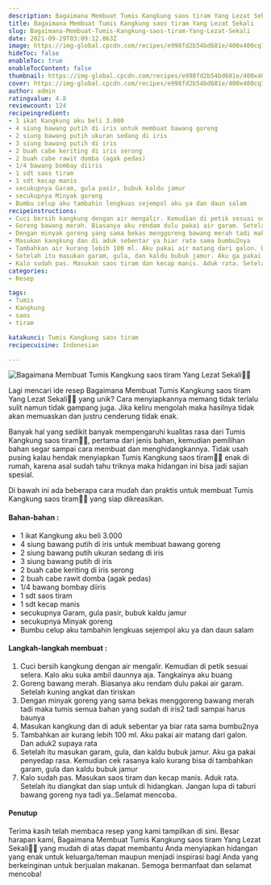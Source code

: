 ```yaml
---
description: Bagaimana Membuat Tumis Kangkung saos tiram Yang Lezat Sekali"
title: Bagaimana Membuat Tumis Kangkung saos tiram Yang Lezat Sekali
slug: Bagaimana-Membuat-Tumis-Kangkung-saos-tiram-Yang-Lezat-Sekali
date: 2021-09-29T03:09:12.063Z
image: https://img-global.cpcdn.com/recipes/e998fd2b54bd681e/400x400cq70/photo.jpg
hideToc: false
enableToc: true
enableTocContent: false
thumbnail: https://img-global.cpcdn.com/recipes/e998fd2b54bd681e/400x400cq70/photo.jpg
cover: https://img-global.cpcdn.com/recipes/e998fd2b54bd681e/400x400cq70/photo.jpg
author: admin
ratingvalue: 4.8
reviewcount: 124
recipeingredient:
- 1 ikat Kangkung aku beli 3.000
- 4 siung bawang putih di iris untuk membuat bawang goreng
- 2 siung bawang putih ukuran sedang di iris
- 3 siung bawang putih di iris
- 2 buah cabe keriting di iris serong
- 2 buah cabe rawit domba (agak pedas)
- 1/4 bawang bombay diiris
- 1 sdt saos tiram
- 1 sdt kecap manis
- secukupnya Garam, gula pasir, bubuk kaldu jamur
- secukupnya Minyak goreng
- Bumbu celup aku tambahin lengkuas sejempol aku ya dan daun salam
recipeinstructions:
- Cuci bersih kangkung dengan air mengalir. Kemudian di petik sesuai selera. Kalo aku suka ambil daunnya aja. Tangkainya aku buang
- Goreng bawang merah. Biasanya aku rendam dulu pakai air garam. Setelah kuning angkat dan tiriskan
- Dengan minyak goreng yang sama bekas menggoreng bawang merah tadi maka tumis semua bahan yang sudah di iris2 tadi sampai harus baunya
- Masukan kangkung dan di aduk sebentar ya biar rata sama bumbu2nya
- Tambahkan air kurang lebih 100 ml. Aku pakai air matang dari galon. Dan aduk2 supaya rata
- Setelah itu masukan garam, gula, dan kaldu bubuk jamur. Aku ga pakai penyedap rasa. Kemudian cek rasanya kalo kurang bisa di tambahkan garam, gula dan kaldu bubuk jamur
- Kalo sudah pas. Masukan saos tiram dan kecap manis. Aduk rata. Setelah itu diangkat dan siap untuk di hidangkan. Jangan lupa di taburi bawang goreng nya tadi ya..Selamat mencoba.
categories:
- Resep

tags:
- Tumis
- Kangkung
- saos
- tiram

katakunci: Tumis Kangkung saos tiram
recipecuisine: Indonesian

---
```


![Bagaimana Membuat Tumis Kangkung saos tiram Yang Lezat Sekali👩‍🍳](https://img-global.cpcdn.com/recipes/e998fd2b54bd681e/400x400cq70/photo.jpg)

Lagi mencari ide resep Bagaimana Membuat Tumis Kangkung saos tiram Yang Lezat Sekali👩‍🍳 yang unik? Cara menyiapkannya memang tidak terlalu sulit namun tidak gampang juga. Jika keliru mengolah maka hasilnya tidak akan memuaskan dan justru cenderung tidak enak.

Banyak hal yang sedikit banyak mempengaruhi kualitas rasa dari Tumis Kangkung saos tiram👩‍🍳, pertama dari jenis bahan, kemudian pemilihan bahan segar sampai cara membuat dan menghidangkannya. Tidak usah pusing kalau hendak menyiapkan Tumis Kangkung saos tiram👩‍🍳 enak di rumah, karena asal sudah tahu triknya maka hidangan ini bisa jadi sajian spesial.

Di bawah ini ada beberapa cara mudah dan praktis untuk membuat Tumis Kangkung saos tiram👩‍🍳 yang siap dikreasikan.

<!--inarticleads1-->

#### Bahan-bahan :

- 1 ikat Kangkung aku beli 3.000
- 4 siung bawang putih di iris untuk membuat bawang goreng
- 2 siung bawang putih ukuran sedang di iris
- 3 siung bawang putih di iris
- 2 buah cabe keriting di iris serong
- 2 buah cabe rawit domba (agak pedas)
- 1/4 bawang bombay diiris
- 1 sdt saos tiram
- 1 sdt kecap manis
- secukupnya Garam, gula pasir, bubuk kaldu jamur
- secukupnya Minyak goreng
- Bumbu celup aku tambahin lengkuas sejempol aku ya dan daun salam

<!--inarticleads2-->

#### Langkah-langkah membuat :

1. Cuci bersih kangkung dengan air mengalir. Kemudian di petik sesuai selera. Kalo aku suka ambil daunnya aja. Tangkainya aku buang
1. Goreng bawang merah. Biasanya aku rendam dulu pakai air garam. Setelah kuning angkat dan tiriskan
1. Dengan minyak goreng yang sama bekas menggoreng bawang merah tadi maka tumis semua bahan yang sudah di iris2 tadi sampai harus baunya
1. Masukan kangkung dan di aduk sebentar ya biar rata sama bumbu2nya
1. Tambahkan air kurang lebih 100 ml. Aku pakai air matang dari galon. Dan aduk2 supaya rata
1. Setelah itu masukan garam, gula, dan kaldu bubuk jamur. Aku ga pakai penyedap rasa. Kemudian cek rasanya kalo kurang bisa di tambahkan garam, gula dan kaldu bubuk jamur
1. Kalo sudah pas. Masukan saos tiram dan kecap manis. Aduk rata. Setelah itu diangkat dan siap untuk di hidangkan. Jangan lupa di taburi bawang goreng nya tadi ya..Selamat mencoba.

#### Penutup

Terima kasih telah membaca resep yang kami tampilkan di sini. Besar harapan kami, Bagaimana Membuat Tumis Kangkung saos tiram Yang Lezat Sekali👩‍🍳 yang mudah di atas dapat membantu Anda menyiapkan hidangan yang enak untuk keluarga/teman maupun menjadi inspirasi bagi Anda yang berkeinginan untuk berjualan makanan. Semoga bermanfaat dan selamat mencoba!